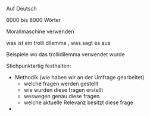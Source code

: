 
Auf Deutsch 



6000 bis 8000 Wörter

Morallmaschine verwenden 

was ist ein trolli dilemma , was sagt es aus

Beispiele wo das trollidilemma verwendet wurde

Stichpunktartig festhalten:
- Methodik (wie haben wir an der Umfrage gearbeitet)
	- welche fragen werden gestellt 
	- wie wurden diese fragen erstellt
	- weswegen genau diese fragen
	- welche aktuelle Relevanz besitzt diese frage
- 